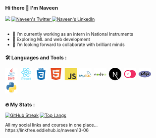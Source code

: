 ### Hi there 👋 I'm Naveen 
<img src="https://media.giphy.com/media/M9gbBd9nbDrOTu1Mqx/giphy.gif" width="100"/>
 <a href="http://twitter.com/NP__offl">
    <img src="https://img.shields.io/badge/Twitter-blue?style=for-the-badge&logo=twitter&logoColor=white" alt="Naveen's Twitter"/>
  </a>
  <a href="https://www.linkedin.com/in/naveen-p-71b9771b1/">
    <img src="https://img.shields.io/badge/LinkedIn-blue?style=for-the-badge&logo=linkedin&logoColor=white" alt="Naveen's LinkedIn"/>
  </a>
  <br/>
  <a href="https://github.com/naveen13-06/">
    <img src="https://komarev.com/ghpvc/?username=naveen13-06&style=flat-square&color=blue" alt=""/>
  </a>

- 🔭 I’m currently working as an intern in National Instruments
- 🌱 Exploring ML and web development
- 👯 I’m looking forward to collaborate with brilliant minds
### :hammer_and_wrench: Languages and Tools :
<div>
  <img src="https://github.com/devicons/devicon/blob/master/icons/java/java-original-wordmark.svg" title="Java" alt="Java" width="40" height="40"/>&nbsp;
  <img src="https://github.com/devicons/devicon/blob/master/icons/react/react-original-wordmark.svg" title="React" alt="React" width="40" height="40"/>&nbsp;
  <img src="https://github.com/devicons/devicon/blob/master/icons/css3/css3-plain-wordmark.svg"  title="CSS3" alt="CSS" width="40" height="40"/>&nbsp;
  <img src="https://github.com/devicons/devicon/blob/master/icons/html5/html5-original.svg" title="HTML5" alt="HTML" width="40" height="40"/>&nbsp;
  <img src="https://github.com/devicons/devicon/blob/master/icons/javascript/javascript-original.svg" title="JavaScript" alt="JavaScript" width="40" height="40"/>&nbsp;
  <img src="https://github.com/devicons/devicon/blob/master/icons/mysql/mysql-original-wordmark.svg" title="MySQL"  alt="MySQL" width="40" height="40"/>&nbsp;
  <img src="https://github.com/devicons/devicon/blob/master/icons/nodejs/nodejs-original-wordmark.svg" title="NodeJS" alt="NodeJS" width="40" height="40"/>&nbsp;
  <img src="https://github.com/devicons/devicon/blob/master/icons/nextjs/nextjs-original.svg" title="NextJS" alt="NextJS" width="40" height="40"/>&nbsp;
  <img src="https://github.com/devicons/devicon/blob/master/icons/appwrite/appwrite-original.svg" title="appwrite" alt="appwrite" width="40" height="40"/>&nbsp;
  <img src="https://github.com/devicons/devicon/blob/master/icons/php/php-original.svg" title="php" alt="php" width="40" height="40"/>&nbsp;
  <img src="https://github.com/devicons/devicon/blob/master/icons/python/python-original.svg" title="python" alt="python" width="40" height="40"/>&nbsp;
</div>
 

### :fire: My Stats :
[![GitHub Streak](http://github-readme-streak-stats.herokuapp.com?user=naveen13-06&theme=dark&background=000000)](https://git.io/streak-stats)
[![Top Langs](https://github-readme-stats.vercel.app/api/top-langs/?username=naveen13-06)](https://github.com/anuraghazra/github-readme-stats)
<p>All my social links and courses in one place... https://linkfree.eddiehub.io/naveen13-06</p>

<!--
**naveen13-06/naveen13-06** is a ✨ _special_ ✨ repository because its `README.md` (this file) appears on your GitHub profile.

Here are some ideas to get you started:

- 🔭 I’m currently working on ...
- 🌱 I’m currently learning ...
- 👯 I’m looking to collaborate on ...
- 🤔 I’m looking for help with ...
- 💬 Ask me about ...
- 📫 How to reach me: ...
- 😄 Pronouns: ...
- ⚡ Fun fact: ...
-->
